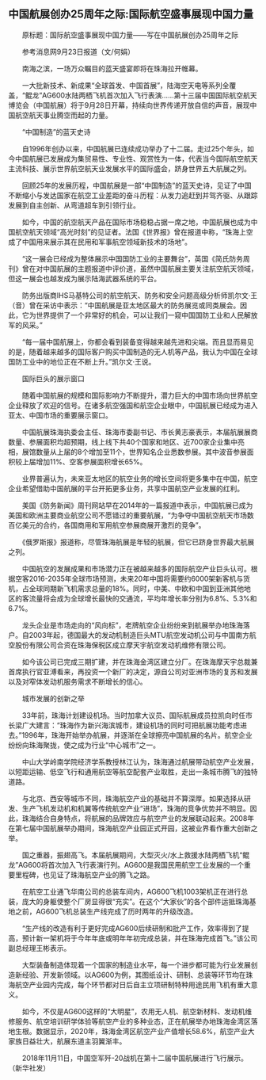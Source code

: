 ## 中国航展创办25周年之际:国际航空盛事展现中国力量
　　原标题：国际航空盛事展现中国力量——写在中国航展创办25周年之际

　　参考消息网9月23日报道（文/何娟）

　　南海之滨，一场万众瞩目的蓝天盛宴即将在珠海拉开帷幕。

　　一大批新技术、新成果“全球首发、中国首展”，陆海空天电等系列全覆盖，“鲲龙”AG600水陆两栖飞机首次加入飞行表演……第十三届中国国际航空航天博览会（中国航展）将于9月28日开幕，持续向世界传递开放自信的声音，展现中国航空航天事业腾空而起的力量。

　　“中国制造”的蓝天史诗

　　自1996年创办以来，中国航展已连续成功举办了十二届。走过25个年头，如今中国航展已发展成为集贸易性、专业性、观赏性为一体，代表当今国际航空航天主流科技、展示世界航空航天业发展水平的国际盛会，跻身世界五大航展之列。

　　回顾25年的发展历程，中国航展是一部“中国制造”的蓝天史诗，见证了中国不断缩小与发达国家在航空工业差距的奋斗历程：从发力追赶到并驾齐驱、从跟踪发展到自主创新、从弯道超车到引领行业。

　　如今，中国的航空航天产品在国际市场稳稳占据一席之地，中国航展也成为中国航空航天领域“高光时刻”的见证者。法国《世界报》曾在报道中称，“珠海上空成了中国用来展示其在民用和军事航空领域新技术的场地”。

　　“这一展会已经成为整体展示中国国防工业的主要舞台”，英国《简氏防务周刊》曾在对中国航展的主题报道中评价道，虽然中国航展主要关注航空航天领域，但这一展会也越发成为展示陆海武器系统的平台。

　　防务出版商IHS马基特公司的航空航天、防务和安全问题高级分析师凯尔文·王（音）曾在采访中表示：“中国航展是亚太地区最大的防务展览或同类展会。因此，它为世界提供了一个非常好的机会，可以让我们一窥中国国防工业和人民解放军的风采。”

　　“每一届中国航展上，你都会看到装备变得越来越先进和尖端。而且显而易见的是，随着越来越多的国际客户购买中国制造的无人机等产品，我认为中国在全球国防工业中的地位正在不断上升。”凯尔文·王说。

　　国际巨头的展示窗口

　　随着中国航展的规模和国际影响力不断提升，潜力巨大的中国市场向世界航空企业释放了欢迎的信号。在诸多航空强国和航空企业眼中，中国航展已经成为进入亚太、中国市场的重要展示窗口。

　　中国航展珠海执委会主任、珠海市委副书记、市长黄志豪表示，本届航展展商数量、参展面积均超预期，线上线下共40个国家和地区、近700家企业集中亮相，展馆数量从上届的8个增加至11个，世界知名企业悉数参展。其中波音参展面积较上届增加11%、空客参展面积增长65%。

　　业界普遍认为，未来亚太地区的航空业务的增长空间将更多集中在中国，航空企业希望借助中国航展的平台开拓更多业务，共享中国航空产业发展的红利。

　　美国《防务新闻》周刊网站早在2014年的一篇报道中表示，中国航展已成为美国和欧洲主要商业航空公司不愿错过的重要航展，“为争夺中国航空航天市场数百亿美元的合约，各国商用和军用航空参展商展开激烈的竞争”。

　　《俄罗斯报》报道称，尽管珠海航展是年轻的航展，但它已跻身世界最大航展之列。

　　中国航空的发展成果和市场潜力正在被越来越多的国际航空产业巨头认可。根据空客2016-2035年全球市场预测，未来20年中国将需要约6000架新客机与货机，占全球同期新飞机需求总量的18%。同时，中美、中欧和中国到亚洲其他地区的客流量将会成为全球增长最快的交通流，平均年增长率分别为6.8%、5.3%和6.7%。

　　龙头企业是市场走向的“风向标”，老牌航空企业纷纷来到航展举办地珠海落户。自2003年起，德国最大的发动机制造巨头MTU航空发动机公司与中国南方航空股份有限公司合资在珠海保税区成立摩天宇航空发动机维修有限公司。

　　如今该公司已完成三期扩建，并在珠海金湾区建立分厂。在珠海摩天宇总裁兼首席执行官亚溥看来，再投资一个新厂的决定，源自公司对亚洲市场的复苏和发展以及对窄体发动机服务需求不断增长的信心。

　　城市发展的创新之举

　　33年前，珠海计划建设机场。当时加拿大议员、国际航展成员拉凯向时任市长梁广大建言：“珠海作为新兴海滨城市，建设机场的同时可把航展功能考虑进去。”1996年，珠海开始举办航展，并逐渐在全球擦亮中国航展的名片。航空企业纷纷向珠海聚拢，使之成为行业“中心城市”之一。

　　中山大学岭南学院经济学系教授林江认为，珠海通过航展带动航空产业发展，以短距运输、低空飞行和通用航空等航空配套产业取胜，走出一条城市腾飞的独特道路。

　　与北京、西安等城市不同，珠海航空产业的基础并不算深厚。如果选择从研发、生产飞机发动机和机翼等传统航空产业“进场”，珠海的竞争优势并不明显。因此，珠海结合自身特点，将航展的品牌效应与航空产业的发展联动起来。2008年在第七届中国航展举办期间，珠海航空产业园正式开园，这被业界看作重大创新之举。

　　国之重器，振翅高飞。本届航展期间，大型灭火/水上救援水陆两栖飞机“鲲龙”AG600将首次加入飞行表演行列。AG600是我国民用航空工业发展的一个重要里程碑，也见证了珠海航空产业的腾飞之路。

　　在航空工业通飞华南公司的总装车间内，AG600飞机1003架机正在进行总装，庞大的身躯使整个厂房显得很“充实”。在这个“大家伙”的各个部件运抵珠海基地之前，AG600飞机总装生产线完成了历时两年的升级改造。

　　“生产线的改造有利于更好完成AG600后续研制和批产工作，效率得到了提高，预计新一架机将于今年年底或明年年初完成总装，并在珠海完成首飞。”该公司副总经理王彬表示。

　　大型装备制造体现着一个国家的制造业水平，每一个进步都可能为行业发展创造新经验、开发新领域。以AG600为例，其图纸设计、研制、总装等环节均在珠海航空产业园内完成，每个环节都对日后自主立项研制特种用途民用飞机有重大意义。

　　如今，不仅是AG600这样的“大明星”，农用无人机、航空新材料、发动机维修服务、航空培训研学体验等航空产业的多种业态，正在航展举办地珠海金湾区落地生根。数据显示，2020年，珠海金湾区航空产业产值增长58.6%，航空产业大家族日益壮大，航展东道主羽翼渐丰。

　　2018年11月11日，中国空军歼-20战机在第十二届中国航展进行飞行展示。（新华社发）

